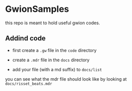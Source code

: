 # GwionSamples

this repo is meant to hold useful gwion codes.


## Addind code

  * first create a `.gw` file in the `code` directory

  * create a `.mdr` file in the `docs` directory

  * add your file (with a md suffix) to `docs/list`

you can see what the mdr file should look like by looking at `docs/risset_beats.mdr`
